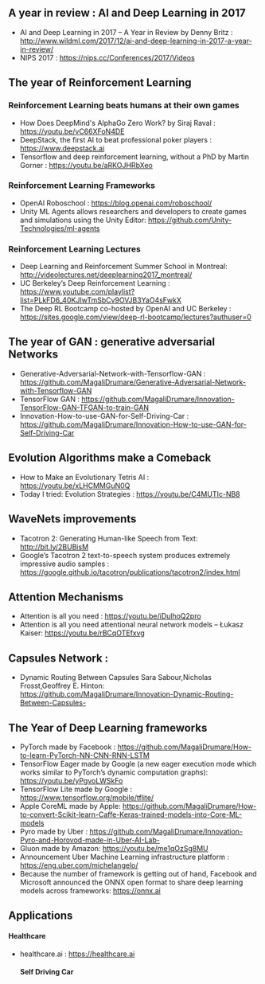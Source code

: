 ## A year in review : AI and Deep Learning in 2017 
* AI and Deep Learning in 2017 – A Year in Review by Denny Britz : 
http://www.wildml.com/2017/12/ai-and-deep-learning-in-2017-a-year-in-review/
* NIPS 2017 : https://nips.cc/Conferences/2017/Videos

## The year of Reinforcement Learning 

### Reinforcement Learning beats humans at their own games
* How Does DeepMind's AlphaGo Zero Work? by Siraj Raval : https://youtu.be/vC66XFoN4DE
* DeepStack, the first AI to beat professional poker players : https://www.deepstack.ai
* Tensorflow and deep reinforcement learning, without a PhD by Martin Gorner : https://youtu.be/aRKOJHRbXeo

### Reinforcement Learning Frameworks 
* OpenAI Roboschool : https://blog.openai.com/roboschool/
* Unity ML Agents allows researchers and developers to create games and simulations using the Unity Editor: https://github.com/Unity-Technologies/ml-agents

### Reinforcement Learning Lectures 
 * Deep Learning and Reinforcement Summer School in Montreal: http://videolectures.net/deeplearning2017_montreal/
 * UC Berkeley’s Deep Reinforcement Learning : https://www.youtube.com/playlist?list=PLkFD6_40KJIwTmSbCv9OVJB3YaO4sFwkX
 * The Deep RL Bootcamp co-hosted by OpenAI and UC Berkeley : https://sites.google.com/view/deep-rl-bootcamp/lectures?authuser=0
 
 ## The year of GAN : generative adversarial Networks 
 * Generative-Adversarial-Network-with-Tensorflow-GAN : https://github.com/MagaliDrumare/Generative-Adversarial-Network-with-Tensorflow-GAN
 * TensorFlow GAN : https://github.com/MagaliDrumare/Innovation-TensorFlow-GAN-TFGAN-to-train-GAN
 * Innovation-How-to-use-GAN-for-Self-Driving-Car : https://github.com/MagaliDrumare/Innovation-How-to-use-GAN-for-Self-Driving-Car
 
 
## Evolution Algorithms make a Comeback
* How to Make an Evolutionary Tetris AI : https://youtu.be/xLHCMMGuN0Q
* Today I tried: Evolution Strategies : https://youtu.be/C4MUTIc-NB8

## WaveNets improvements 
* Tacotron 2: Generating Human-like Speech from Text: http://bit.ly/2BUBisM
* Google’s Tacotron 2 text-to-speech system produces extremely impressive audio samples : https://google.github.io/tacotron/publications/tacotron2/index.html

## Attention Mechanisms
* Attention is all you need : https://youtu.be/iDulhoQ2pro
* Attention is all you need attentional neural network models – Łukasz Kaiser: https://youtu.be/rBCqOTEfxvg

## Capsules Network : 
* Dynamic Routing Between Capsules Sara Sabour,Nicholas Frosst,Geoffrey E. Hinton: https://github.com/MagaliDrumare/Innovation-Dynamic-Routing-Between-Capsules-

## The Year of Deep Learning frameworks
* PyTorch made by Facebook : https://github.com/MagaliDrumare/How-to-learn-PyTorch-NN-CNN-RNN-LSTM
* TensorFlow Eager made by Google (a new eager execution mode which works similar to PyTorch’s dynamic computation graphs): https://youtu.be/yPgvoLWSkFo
* TensorFlow Lite made by Google  : https://www.tensorflow.org/mobile/tflite/
* Apple CoreML made by Apple: https://github.com/MagaliDrumare/How-to-convert-Scikit-learn-Caffe-Keras-trained-models-into-Core-ML-models
* Pyro made by Uber : https://github.com/MagaliDrumare/Innovation-Pyro-and-Horovod-made-in-Uber-AI-Lab-
* Gluon made by Amazon: https://youtu.be/me1qOzSg8MU
* Announcement Uber Machine Learning infrastructure platform : https://eng.uber.com/michelangelo/
* Because the number of framework is getting out of hand, Facebook and Microsoft announced the ONNX open format to share deep learning models across frameworks: https://onnx.ai

## Applications
  
  #### Healthcare 
* healthcare.ai : https://healthcare.ai
  
  #### Self Driving Car
  

















 
